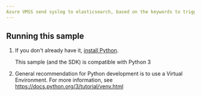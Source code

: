 ```yaml
---
Azure VMSS send syslog to elasticsearch, based on the keywords to trigger shutdown VMSS instanceid
---
```


## Running this sample
1.  If you don't already have it, [install Python](https://www.python.org/downloads/).

    This sample (and the SDK) is compatible with Python 3

2.  General recommendation for Python development is to use a Virtual Environment.
    For more information, see https://docs.python.org/3/tutorial/venv.html


    ```
